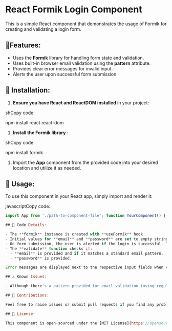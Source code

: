 # React Formik Login Component

This is a simple React component that demonstrates the usage of Formik for creating and validating a login form.

## 🌟Features:

- Uses the **Formik** library for handling form state and validation.
- Uses built-in browser email validation using the **pattern** attribute.
- Provides clear error messages for invalid input.
- Alerts the user upon successful form submission.

## 🔧 Installation:

1. **Ensure you have React and ReactDOM installed** in your project:

shCopy code

npm install react react-dom

1. **Install the Formik library** :

shCopy code

npm install formik

1. Import the **App** component from the provided code into your desired location and utilize it as needed.

## 🚀 Usage:

To use this component in your React app, simply import and render it:

javascriptCopy code:

```javascript 
import App from './path-to-component-file'; function YourComponent() { return ( \<div\> \<App /\> // ... other components or content \</div\> ); }

## 🔎 Code Details:

- The **formik** instance is created with **useFormik** hook.
- Initial values for **email** and **password** are set to empty strings.
- On form submission, the user is alerted if the login is successful. This is just a placeholder action, and you can replace it with your desired functionality, e.g., API calls, redirects, etc.
- The **validate** function checks if:
  - **email** is provided and if it matches a standard email pattern.
  - **password** is provided.

Error messages are displayed next to the respective input fields when validation fails.

## ⚠️ Known Issues:

- Although there's a pattern provided for email validation (using regular expressions), there seems to be a comment indicating an error in the console. This might need further debugging based on the actual error message.

## 🤝 Contributions:

Feel free to raise issues or submit pull requests if you find any problems or have suggestions to improve the component.

## 📜 License:

This component is open-sourced under the [MIT License](https://opensource.org/licenses/MIT).

